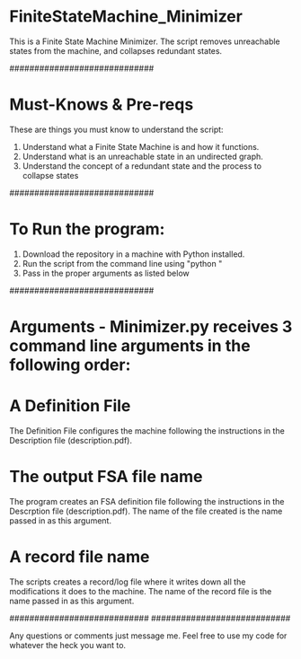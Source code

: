 # FiniteStateMachine_Minimizer
This is a Finite State Machine Minimizer. The script removes unreachable states from the machine, and collapses redundant states.

#############################
# Must-Knows & Pre-reqs
These are things you must know to understand the script:
1. Understand what a Finite State Machine is and how it functions.
2. Understand what is an unreachable state in an undirected graph.
3. Understand the concept of a redundant state and the process to collapse states

#############################
# To Run the program:
1. Download the repository in a machine with Python installed.
2. Run the script from the command line using "python <name of the program>"
3. Pass in the proper arguments as listed below 

#############################
# Arguments - Minimizer.py receives 3 command line arguments in the following order:
# A Definition File

The Definition File configures the machine following the instructions in the Description file (description.pdf).
# The output FSA file name

The program creates an FSA definition file following the instructions in the Descrption file (description.pdf). The name of the file created is the name passed in as this argument.
# A record file name

The scripts creates a record/log file where it writes down all the modifications it does to the machine. The name of the record file is the name passed in as this argument.

############################
############################

Any questions or comments just message me. Feel free to use my code for whatever the heck you want to.

